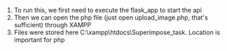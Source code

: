 1. To run this, we first need to execute the flask_app to start the api
2. Then we can open the php file (just open upload_image.php, that's sufficient) through XAMPP
3. Files were stored here C:\xampp\htdocs\Superimpose_task. Location is important for php

